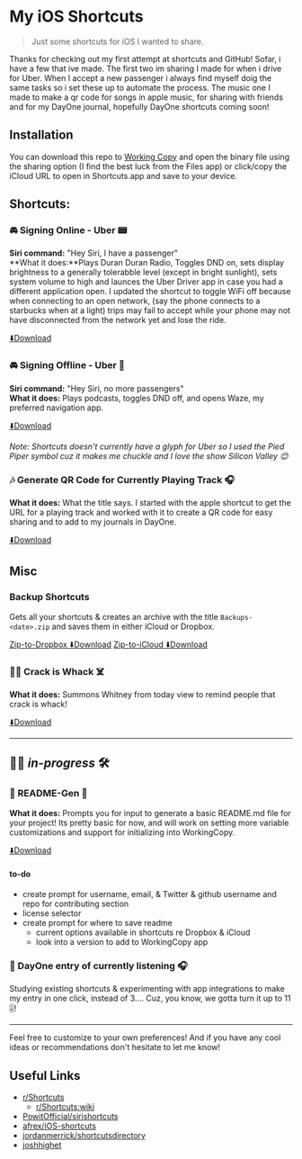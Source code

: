 # My iOS Shortcuts

> Just some shortcuts for iOS I wanted to share.

Thanks for checking out my first attempt at shortcuts and GitHub! Sofar, i have a few that ive made.  The first two im sharing I made for when i drive for Uber.  When I accept a new passenger i always find myself doig the same tasks so i set these up to automate the process. The music one I made to make a qr code for songs in apple music, for sharing with friends and for my DayOne journal, hopefully DayOne shortcuts coming soon!

## Installation

You can download this repo to [Working Copy](https://itunes.apple.com/us/app/working-copy/id896694807?mt=8) and open the binary file using the sharing option (I find the best luck from the Files app) or click/copy the iCloud URL to open in Shortcuts.app and save to your device. 

## Shortcuts:

### 🚘 Signing Online - Uber 📟

**Siri command:** "Hey Siri, I have a passenger"  
**What it does:**Plays Duran Duran Radio, Toggles DND on, sets display brightness to a generally tolerabble level (except in bright sunlight), sets system volume to high and launces the Uber Driver app in case you had a different application open. I updated the shortcut to toggle WiFi off because when connecting to an open network, (say the phone connects to a starbucks when at a light) trips may fail to accept while your phone may not have disconnected from the network yet and lose the ride.  

[⬇️Download](https://www.icloud.com/shortcuts/7b73a63bd55f4cc388b97988df6a3c32)

### 🚘 Signing Offline - Uber 💸

**Siri command:** "Hey Siri, no more passengers"  
**What it does:** Plays podcasts, toggles DND off, and opens Waze, my preferred navigation app.  

[⬇️Download](https://www.icloud.com/shortcuts/681d4903541f47779b11a6c23efaaea8)  

_Note: Shortcuts doesn't currently have a glyph for Uber so I used the Pied Piper symbol cuz it makes me chuckle and I love the show Silicon Valley 😊_

### 🎶 Generate QR Code for Currently Playing Track 🎧

**What it does:** What the title says. I started with the apple shortcut to get the URL for a playing track and worked with it to create a QR code for easy sharing and to add to my journals in DayOne.  

[⬇️Download](https://www.icloud.com/shortcuts/a90c54c2dd6747efa30217363e586b59)

## Misc

### Backup Shortcuts

Gets all your shortcuts & creates an archive with the title  `Backups-<date>.zip` and saves them in either iCloud or Dropbox. 

[Zip-to-Dropbox ⬇️Download](https://www.icloud.com/shortcuts/431323d7a134482da00df878717c9005)
[Zip-to-iCloud ⬇️Download](https://www.icloud.com/shortcuts/193b9be0bea84daaaa7686ad78b95bac)

### 🙅‍♀️ Crack is Whack ☠️

**What it does:** Summons Whitney from today view to remind people that crack is whack! 

[⬇️Download](https://www.icloud.com/shortcuts/d14046f886494633a0f7204850626e7e)

* * *

## 👷‍♂️ _in-progress_ 🛠

### 📖 README-Gen  📱

**What it does:** Prompts you for input to generate a basic README.md file for your project! Its pretty basic for now, and will work on setting more variable customizations and support for initializing into WorkingCopy.  

[⬇️Download](https://www.icloud.com/shortcuts/25966278e7ca498f8bb75b19b16cc715)

#### to-do  
- create prompt for username, email, & Twitter & github username and repo for contributing section 
- license selector 
- create prompt for where to save readme
  - current options available in shortcuts re Dropbox & iCloud  
  - look into a version to add to WorkingCopy app  

### 📓 DayOne entry of currently listening 🎧

Studying existing shortcuts & experimenting with app integrations to make my entry in one click, instead of 3.... Cuz, you know, we gotta turn it up to 11 🎚!

* * * 

Feel free to customize to your own preferences! And if you have any cool ideas or recommendations don't hesitate to let me know! 

## Useful Links  
- [r/Shortcuts](https://www.reddit.com/r/shortcuts/?st=JQ5QCF4J&sh=3ce77f3a)
  - [r/Shortcuts:wiki](https://www.reddit.com/r/shortcuts/wiki/index?st=JQ5QEB1V&sh=a51658ee)
- [PowitOfficial/sirishortcuts](https://github.com/PowitOfficial/sirishortcuts)
- [afrex/iOS-shortcuts](https://github.com/afrex/iOS-shortcuts)
- [jordanmerrick/shortcutsdirectory](https://github.com/jordanmerrick/shortcutsdirectory)
- [joshhighet](https://github.com/joshhighet/SiriShortcuts)

